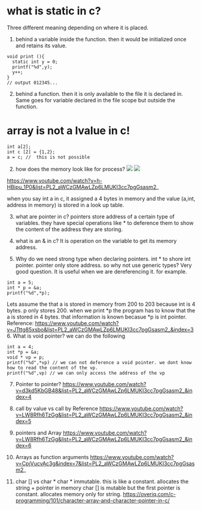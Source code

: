 # what is static in c?
Three different meaning depending on where it is placed.

1. behind a variable inside the function. then it would be initialized once and retains its value.

```
void print (){
  static int y = 0;
  printf("%d",y);
  y++;
}
// output 012345...
```

2. behind a function. then it is only available to the file it is declared in. Same goes for variable declared in the file scope but outside the function.

# array is not a lvalue in c!
```
int a[2];
int c [2] = {1,2};
a = c; //  this is not possible
```
2. how does the memory look like for process?
![](image1.JPG)
![](image2.JPG)

https://www.youtube.com/watch?v=h-HBipu_1P0&list=PL2_aWCzGMAwLZp6LMUKI3cc7pgGsasm2_

when you say int a in c, it assigned a 4 bytes in memory and the value (a,int, address in memory) is stored in a look up table.

3. what are pointer in c?
pointers store address of a certain type of variables.  they have special operations like * to deference them to show the content of the address they are storing.

4. what is an & in c?
It is operation on the variable to get its memory address.

5. Why do we need strong type when declaring pointers. int * to shore int pointer. pointer only store address. so why not use generic  types?
Very good question. It is useful when we are dereferencing it. for example.

```
int a = 5;
int * p = &a;
printf("%d",*p);
```  
Lets assume the that a is stored in memory from 200 to 203 because int is 4 bytes. p only stores 200. when we print \*p  the program has to know that the a is stored in 4 bytes. that information is known becasue \*p is int pointer.
Reference:
https://www.youtube.com/watch?v=JTttg85xsbo&list=PL2_aWCzGMAwLZp6LMUKI3cc7pgGsasm2_&index=3  
6. What is void pointer?
we can do the following
```
int a = 4;
int *p = &a;
void * vp = p;
printf("%d",*vp) // we can not deference a void pointer. we dont know how to read the content of the vp.
printf("%d",vp) // we can only access the address of the vp
```

7. Pointer to pointer?
https://www.youtube.com/watch?v=d3kd5KbGB48&list=PL2_aWCzGMAwLZp6LMUKI3cc7pgGsasm2_&index=4

8. call by value vs call by Reference
https://www.youtube.com/watch?v=LW8Rfh6TzGg&list=PL2_aWCzGMAwLZp6LMUKI3cc7pgGsasm2_&index=5

9. pointers and Array
https://www.youtube.com/watch?v=LW8Rfh6TzGg&list=PL2_aWCzGMAwLZp6LMUKI3cc7pgGsasm2_&index=6

10. Arrays as function arguments
https://www.youtube.com/watch?v=CpjVucvAc3g&index=7&list=PL2_aWCzGMAwLZp6LMUKI3cc7pgGsasm2_

11. char [] vs char *
char * immutable. this is like a constant. allocates the string + pointer in memory
char [] is mutable but the first pointer is constant. allocates memory only for string.
https://overiq.com/c-programming/101/character-array-and-character-pointer-in-c/
